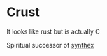 # Crust

It looks like rust but is actually C

Spiritual successor of [synthex](https://github.com/Dr-42/synthex-lang)

